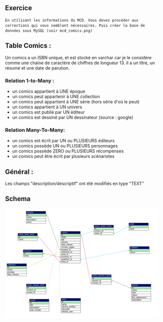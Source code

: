 ## Exercice 

``En utilisant les informations du MCD. Vous devez procéder aux corrections qui vous semblent nécessaires. Puis créer la base de données sous MySQL (voir mcd_comics.png) ``

## Table Comics :

Un comics a un ISBN unique, et est stocké en varchar car je le considère comme une chaine de caractère de chiffres de longueur 13. 
Il a un titre, un résumé et une date de parution. 

### Relation 1-to-Many : 

- un comics appartient à UNE époque 
- un comics peut appartenir à UNE collection 
- un comics peut appartient à UNE série (hors série d'où le peut) 
- un comics appartient à UN univers
- un comics est publié par UN éditeur 
- un comics est dessiné par UN dessinateur (source : google)

### Relation Many-To-Many:

- un comics est écrit par UN ou PLUSIEURS éditeurs
- un comics possède UN ou PLUSIEURS personnages
- un comics possède ZERO ou PLUSIEURS récompenses
- un comics peut être écrit par plusieurs scénaristes 

## Général : 

Les champs "description/descriptif" ont été modifiés en type "TEXT"

## Schema 

<img src="test_concepteur.svg">